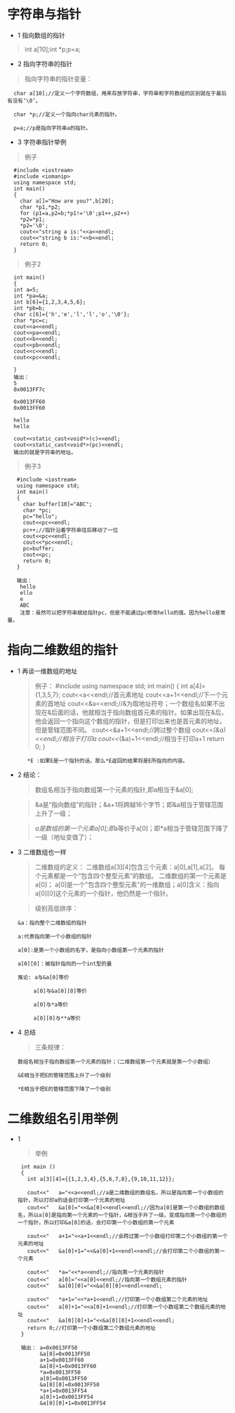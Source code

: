 # 字符串与指针
  * 1 指向数组的指针

  > int a[10];int *p;p=a;

  * 2 指向字符串的指针

  > 指向字符串的指针变量：

      char a[10];//定义一个字符数组，用来存放字符串，字符串和字符数组的区别就在于最后有没有‘\0’。

      char *p;//定义一个指向char元素的指针。

      p=a;//p是指向字符串a的指针。

  * 3 字符串指针举例

>例子

      #include <iostream>
      #include <iomanip>
      using namespace std;
      int main()
      {
        char a[]="How are you?",b[20];
        char *p1,*p2;
        for (p1=a,p2=b;*p1!='\0';p1++,p2++)
        *p2=*p1;
        *p2='\0';
        cout<<"string a is:"<<a<<endl;
        cout<<"string b is:"<<b<<endl;
        return 0;
      }

 > 例子2

      int main()
      {
      int a=5;
      int *pa=&a;
      int b[6]={1,2,3,4,5,6};
      int *pb=b;
      char c[6]={'h','e','l','l','o','\0'};
      char *pc=c;
      cout<<a<<endl;
      cout<<pa<<endl;
      cout<<b<<endl;
      cout<<pb<<endl;
      cout<<c<<endl;
      cout<<pc<<endl;

      }
      输出：
      5
      0x0013FF7c

      0x0013FF60
      0x0013FF60

      hello
      hello

      cout<<static_cast<void*>(c)<<endl;
      cout<<static_cast<void*>(pc)<<endl;
      输出的就是字符串的地址。

  > 例子3

       #include <iostream>
       using namespace std;
       int main()
       {
         char buffer[10]="ABC";
         char *pc;
         pc="hello";
         cout<<pc<<endl;
         pc++;//指针沿着字符串往后移动了一位
         cout<<pc<<endl;
         cout<<*pc<<endl;
         pc=buffer;
         cout<<pc;
         return 0;
       }

       输出：
        hello
        ello
        e
        ABC
        注意：虽然可以把字符串赋给指针pc，但是不能通过pc修改hello的值。因为hello是常量。

# 指向二维数组的指针
* 1   再谈一维数组的地址

    > 例子：
         #include<iostream>
         using namespace std;
         int main()
         {
           int a[4]={1,3,5,7};
           cout<<a<<endl;//首元素地址
           cout<<a+1<<endl;//下一个元素的首地址
           cout<<&a<<endl;//&为取地址符号；一个数组名如果不出现在&后面的话，他就相当于指向数组首元素的指针。如果出现在&后，他会返回一个指向这个数组的指针，但是打印出来也是首元素的地址，但是管辖范围不同。
           cout<<&a+1<<endl;//跨过整个数组
           cout<<*(&a)<<endl;//相当于打印a
           cout<<*(&a)+1<<endl;//相当于打印a+1
           return 0;
         }

         *E :如果E是一个指针的话，那么*E返回的结果将是E所指向的内容。

* 2   结论：
    > 数组名相当于指向数组第一个元素的指针,即a相当于&a[0];

    > &a是“指向数组”的指针；&a+1将跨越16个字节；即&a相当于管辖范围上升了一级；

    > *a是数组的第一个元素a[0];即*a等价于a[0]；即*a相当于管辖范围下降了一级（地址变值了）；

* 3 二维数组也一样

    > 二维数组的定义：
      二维数组a[3][4]包含三个元素：a[0],a[1],a[2]。
      每个元素都是一个“包含四个整型元素”的数组。
      二维数组的第一个元素是a[0]；
      a[0]是一个"包含四个整型元素"的一维数组；a[0]含义：指向a[0][0]这个元素的一个指针，他仍然是一个指针。

  > 级别高低排序：

      &a：指向整个二维数组的指针

      a:代表指向第一个小数组的指针

      a[0]:是第一个小数组的名字，是指向小数组第一个元素的指针

      a[0][0]：被指针指向的一个int型的量

      推论: a与&a[0]等价

           a[0]与&a[0][0]等价

           a[0]与*a等价

           a[0][0]与**a等价

* 4 总结

   > 三条规律：

      数组名相当于指向数组第一个元素的指针；（二维数组第一个元素就是第一个小数组）

      &E相当于把E的管辖范围上升了一个级别

      *E相当于把E的管辖范围下降了一个级别

# 二维数组名引用举例

  * 1
    > 举例

         int main ()
         {
           int a[3][4]={{1,2,3,4},{5,6,7,8},{9,10,11,12}};

           cout<<"   a="<<a<<endl;//a是二维数组的数组名，所以是指向第一个小数组的指针，所以打印a的话会打印第一个元素的地址
           cout<<"   &a[0]="<<&a[0]<<endl<<endl;//因为a[0]是第一个小数组的数组名，所以a[0]是指向第一个元素的一个指针，&相当于升了一级，变成指向第一个小数组的一个指针，所以打印&a[0]的话，会打印第一个小数组的第一个元素

           cout<<"   a+1="<<a+1<<endl;//会跨过第一个小数组打印第二个小数组的第一个元素的地址
           cout<<"   &a[0]+1="<<&a[0]+1<<endl<<endl;//会打印第二个小数组的第一个元素

           cout<<"   *a="<<*a<<endl;//指向第一个元素的指针
           cout<<"   a[0]="<<a[0]<<endl;//指向第一个数组元素的指针
           cout<<"   &a[0][0]="<<&a[0][0]<<endl<<endl;

           cout<<"   *a+1="<<*a+1<<endl;//打印第一个小数组第二个元素的地址
           cout<<"   a[0]+1="<<a[0]+1<<endl;//打印第一个小数组第二个数组元素的地址
           cout<<"   &a[0][0]+1="<<&a[0][0]+1<<endl<<endl;
           return 0;//打印第一个小数组第二个数组元素的地址
         }

         输出： a=0x0013FF50
               &a[0]=0x0013FF50
               a+1=0x0013FF60
               &a[0]+1=0x0013FF60
               *a=0x0013FF50
               a[0]=0x0013FF50
               &a[0][0]=0x0013FF50
               *a+1=0x0013FF54
               a[0]+1=0x0013FF54
               &a[0][0]+1=0x0013FF54
